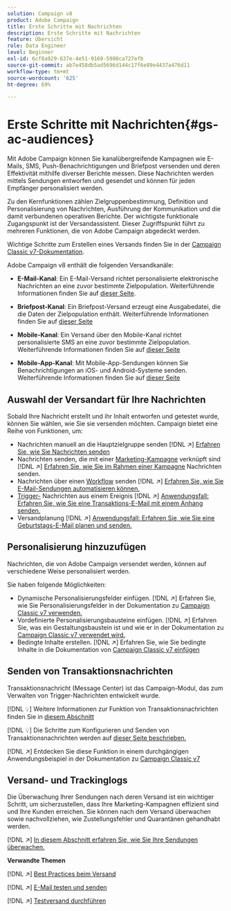 ```yaml
---
solution: Campaign v8
product: Adobe Campaign
title: Erste Schritte mit Nachrichten
description: Erste Schritte mit Nachrichten
feature: Übersicht
role: Data Engineer
level: Beginner
exl-id: 6cf8a929-637e-4e51-9160-5980ca727efb
source-git-commit: ab7e458db5ad5696d144c17f6e89e4437a476d11
workflow-type: tm+mt
source-wordcount: '625'
ht-degree: 69%

---
```


# Erste Schritte mit Nachrichten{#gs-ac-audiences}

Mit Adobe Campaign können Sie kanalübergreifende Kampagnen wie E-Mails, SMS, Push-Benachrichtigungen und Briefpost versenden und deren Effektivität mithilfe diverser Berichte messen. Diese Nachrichten werden mittels Sendungen entworfen und gesendet und können für jeden Empfänger personalisiert werden.

Zu den Kernfunktionen zählen Zielgruppenbestimmung, Definition und Personalisierung von Nachrichten, Ausführung der Kommunikation und die damit verbundenen operativen Berichte. Der wichtigste funktionale Zugangspunkt ist der Versandassistent. Dieser Zugriffspunkt führt zu mehreren Funktionen, die von Adobe Campaign abgedeckt werden.

Wichtige Schritte zum Erstellen eines Versands finden Sie in der [Campaign Classic v7-Dokumentation](https://experienceleague.adobe.com/docs/campaign-classic/using/sending-messages/key-steps-when-creating-a-delivery/steps-about-delivery-creation-steps.html?lang=de#sending-messages).

Adobe Campaign v8 enthält die folgenden Versandkanäle:

* **E-Mail-Kanal**: Ein E-Mail-Versand richtet personalisierte elektronische Nachrichten an eine zuvor bestimmte Zielpopulation. Weiterführende Informationen finden Sie auf [dieser Seite](../send/email.md).

* **Briefpost-Kanal**: Ein Briefpost-Versand erzeugt eine Ausgabedatei, die die Daten der Zielpopulation enthält.  Weiterführende Informationen finden Sie auf [dieser Seite](../send/direct-mail.md)

* **Mobile-Kanal**: Ein Versand über den Mobile-Kanal richtet personalisierte SMS an eine zuvor bestimmte Zielpopulation.  Weiterführende Informationen finden Sie auf [dieser Seite](../send/sms.md)

* **Mobile-App-Kanal**: Mit Mobile-App-Sendungen können Sie Benachrichtigungen an iOS- und Android-Systeme senden.  Weiterführende Informationen finden Sie auf [dieser Seite](../send/push.md)

<!--
* **LINE channel**: LINE deliveries let you send messages on LINE, an instant messaging application available on all smartphones. Learn more in [this page](../send/line.md)
-->

## Auswahl der Versandart für Ihre Nachrichten

Sobald Ihre Nachricht erstellt und ihr Inhalt entworfen und getestet wurde, können Sie wählen, wie Sie sie versenden möchten. Campaign bietet eine Reihe von Funktionen, um:

* Nachrichten manuell an die Hauptzielgruppe senden
   [!DNL :arrow_upper_right:] [Erfahren Sie, wie Sie Nachrichten senden](https://experienceleague.adobe.com/docs/campaign-classic/using/sending-messages/sending-emails/sending-an-email/sending-messages.html?lang=de#sending-messages)
* Nachrichten senden, die mit einer [Marketing-Kampagne](https://experienceleague.adobe.com/docs/campaign-classic/using/orchestrating-campaigns/orchestrate-campaigns/setting-up-marketing-campaigns.html?lang=de) verknüpft sind
   [!DNL :arrow_upper_right:] [Erfahren Sie, wie Sie im Rahmen einer Kampagne](https://experienceleague.adobe.com/docs/campaign-classic/using/orchestrating-campaigns/orchestrate-campaigns/marketing-campaign-deliveries.html?lang=de) Nachrichten senden.
* Nachrichten über einen [Workflow](https://experienceleague.adobe.com/docs/campaign-classic/using/automating-with-workflows/introduction/about-workflows.html?lang=de) senden
   [!DNL :arrow_upper_right:] [Erfahren Sie, wie Sie E-Mail-Sendungen automatisieren können.](https://experienceleague.adobe.com/docs/campaign-classic/using/automating-with-workflows/action-activities/delivery.html?lang=de)
* [Trigger-](https://experienceleague.adobe.com/docs/campaign-classic/using/transactional-messaging/introduction/about-transactional-messaging.html?lang=de) Nachrichten aus einem Ereignis
   [!DNL :arrow_upper_right:] [Anwendungsfall: Erfahren Sie, wie Sie eine Transaktions-E-Mail mit einem Anhang senden.](https://experienceleague.adobe.com/docs/campaign-classic/using/transactional-messaging/use-case/transactional-email-with-attachments.html?lang=de)
* Versandplanung
   [!DNL :arrow_upper_right:] [Anwendungsfall: Erfahren Sie, wie Sie eine Geburtstags-E-Mail planen und senden.](https://experienceleague.adobe.com/docs/campaign-classic/using/automating-with-workflows/use-cases/deliveries/sending-a-birthday-email.html?lang=de)


## Personalisierung hinzuzufügen

Nachrichten, die von Adobe Campaign versendet werden, können auf verschiedene Weise personalisiert werden.

Sie haben folgende Möglichkeiten:

* Dynamische Personalisierungsfelder einfügen.
   [!DNL :arrow_upper_right:] Erfahren Sie, wie Sie Personalisierungsfelder in der Dokumentation zu  [Campaign Classic v7 verwenden.](https://experienceleague.adobe.com/docs/campaign-classic/using/sending-messages/personalizing-deliveries/personalization-fields.html?lang=de)
* Vordefinierte Personalisierungsbausteine einfügen.
   [!DNL :arrow_upper_right:] Erfahren Sie, was ein Gestaltungsbaustein ist und wie er in der Dokumentation zu  [Campaign Classic v7 verwendet wird.](https://experienceleague.adobe.com/docs/campaign-classic/using/sending-messages/personalizing-deliveries/personalization-blocks.html?lang=de)
* Bedingte Inhalte erstellen.
   [!DNL :arrow_upper_right:] Erfahren Sie, wie Sie bedingte Inhalte in die Dokumentation von  [Campaign Classic v7 einfügen](https://experienceleague.adobe.com/docs/campaign-classic/using/sending-messages/personalizing-deliveries/conditional-content.html?lang=de)

## Senden von Transaktionsnachrichten

Transaktionsnachricht (Message Center) ist das Campaign-Modul, das zum Verwalten von Trigger-Nachrichten entwickelt wurde.

[!DNL :bulb:] Weitere Informationen zur Funktion von Transaktionsnachrichten finden Sie in  [diesem Abschnitt](../dev/architecture.md#transac-msg-archi)

[!DNL :bulb:] Die Schritte zum Konfigurieren und Senden von Transaktionsnachrichten werden auf  [dieser Seite beschrieben.](../send/transactional.md)

[!DNL :arrow_upper_right:] Entdecken Sie diese Funktion in einem durchgängigen Anwendungsbeispiel in der Dokumentation zu  [Campaign Classic v7](https://experienceleague.adobe.com/docs/campaign-classic/using/transactional-messaging/use-case/transactional-email-with-attachments.html?lang=de#transactional-messaging)

## Versand- und Trackinglogs

Die Überwachung Ihrer Sendungen nach deren Versand ist ein wichtiger Schritt, um sicherzustellen, dass Ihre Marketing-Kampagnen effizient sind und Ihre Kunden erreichen. Sie können nach dem Versand überwachen sowie nachvollziehen, wie Zustellungsfehler und Quarantänen gehandhabt werden.

[!DNL :arrow_upper_right:] [In diesem Abschnitt erfahren Sie, wie Sie Ihre Sendungen überwachen.](https://experienceleague.adobe.com/docs/campaign-classic/using/sending-messages/monitoring-deliveries/about-delivery-monitoring.html?lang=de#sending-messages)


**Verwandte Themen**

[!DNL :arrow_upper_right:]  [Best Practices beim Versand](https://experienceleague.adobe.com/docs/campaign-classic/using/sending-messages/key-steps-when-creating-a-delivery/delivery-bestpractices/delivery-best-practices.html?lang=de)

[!DNL :arrow_upper_right:]  [E-Mail testen und senden](https://experienceleague.adobe.com/docs/campaign-classic/using/sending-messages/sending-emails/sending-an-email/sending-messages.html)

[!DNL :arrow_upper_right:]  [Testversand durchführen](https://experienceleague.adobe.com/docs/campaign-classic/using/sending-messages/key-steps-when-creating-a-delivery/steps-validating-the-delivery.html?lang=de)
